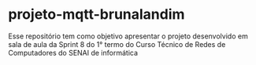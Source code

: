 # projeto-mqtt-brunalandim
Esse repositório tem como objetivo apresentar o projeto desenvolvido em sala de aula da Sprint 8 do 1° termo do Curso Técnico de Redes de Computadores do SENAI  de informática 
